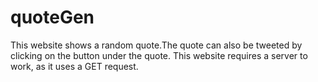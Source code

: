 # quoteGen

This website shows a random quote.The quote can also be tweeted by clicking on the button under the quote.
This website requires a server to work, as it uses a GET request.
